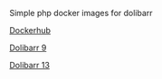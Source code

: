 Simple php docker images for dolibarr

[Dockerhub](https://hub.docker.com/r/inglebard/dolibarr_ready)

[Dolibarr 9](https://github.com/Inglebard/docker_dolibarr_ready/tree/9)

[Dolibarr 13](https://github.com/Inglebard/docker_dolibarr_ready/tree/13)
